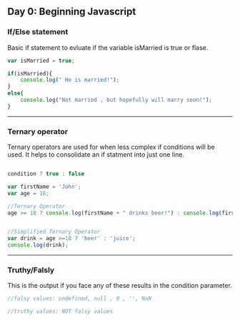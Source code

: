 ## Day 0: Beginning Javascript

### If/Else statement

Basic if statement to evluate if the variable isMarried is true or flase. 

```javascript
var isMarried = true;

if(isMarried){
    console.log(" He is married!");
}
else{
    console.log("Not married , but hopefully will marry soon!");
}
```
---
### Ternary operator
Ternary operators are used for when less complex if conditions will be used.
It helps to consolidate an if statment into just one line.

```javascript

condition ? true : false

```

```javascript
var firstName = 'John';
var age = 16;

//Ternary Operator
age >= 18 ? console.log(firstName + " drinks beer!") : console.log(firstName + " drinks juice!");


//Simplified Ternary Operator
var drink = age >=18 ? 'beer' : 'juice';
console.log(drink);
```

---
### Truthy/Falsly

This is the output if you face any of these results in the condition parameter.

```javascript
//falsy values: undefined, null , 0 , '', NaN

//truthy values: NOT falsy values
```
